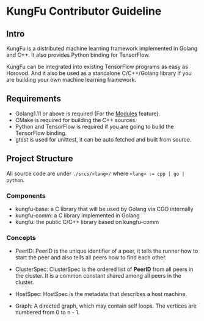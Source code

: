# KungFu Contributor Guideline

## Intro

KungFu is a distributed machine learning framework implemented in Golang and C++.
It also provides Python binding for TensorFlow.

KungFu can be integrated into existing TensorFlow programs as easy as Horovod.
And it also be used as a standalone C/C++/Golang library if you are building
your own machine learning framework.

## Requirements

* Golang1.11 or above is required (For the [Modules](https://github.com/golang/go/wiki/Modules) feature).
* CMake is required for building the C++ sources.
* Python and TensorFlow is required if you are going to build the TensorFlow binding.
* gtest is used for unittest, it can be auto fetched and built from source.

## Project Structure

All source code are under `./srcs/<lang>/` where `<lang> := cpp | go | python`.

### Components

* kungfu-base: a C library that will be used by Golang via CGO internally
* kungfu-comm: a C library implemented in Golang
* kungfu: the public C/C++ library based on kungfu-comm

### Concepts

* PeerID: PeerID is the unique identifier of a peer, it tells the runner how to start the peer and also tells all peers how to find each other.

* ClusterSpec: ClusterSpec is the ordered list of **PeerID** from all peers in the cluster. It is a common constant shared among all peers in the cluster.

* HostSpec: HostSpec is the metadata that describes a host machine.

* Graph: A directed graph, which may contain self loops. The vertices are numbered from 0 to n - 1.
